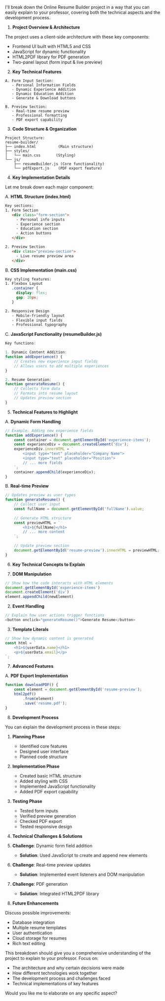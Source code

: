 I'll break down the Online Resume Builder project in a way that you can easily explain to your professor, covering both the technical aspects and the development process.

1. **Project Overview & Architecture**

The project uses a client-side architecture with these key components:
- Frontend UI built with HTML5 and CSS
- JavaScript for dynamic functionality
- HTML2PDF library for PDF generation
- Two-panel layout (form input & live preview)

2. **Key Technical Features**

```text
A. Form Input Section:
   - Personal Information Fields
   - Dynamic Experience Addition
   - Dynamic Education Addition
   - Generate & Download buttons

B. Preview Section:
   - Real-time resume preview
   - Professional formatting
   - PDF export capability
```

3. **Code Structure & Organization**

```text
Project Structure:
resume-builder/
├── index.html          (Main structure)
├── styles/
│   └── main.css       (Styling)
└── js/
    ├── resumeBuilder.js (Core functionality)
    └── pdfExport.js    (PDF export feature)
```

4. **Key Implementation Details**

Let me break down each major component:

A. **HTML Structure (index.html)**
```html
Key sections:
1. Form Section
   <div class="form-section">
     - Personal info inputs
     - Experience section
     - Education section
     - Action buttons
   </div>

2. Preview Section
   <div class="preview-section">
     - Live resume preview area
   </div>
```

B. **CSS Implementation (main.css)**
```css
Key styling features:
1. Flexbox Layout
   .container {
     display: flex;
     gap: 20px;
   }

2. Responsive Design
   - Mobile-friendly layout
   - Flexible input fields
   - Professional typography
```

C. **JavaScript Functionality (resumeBuilder.js)**

```javascript
Key functions:

1. Dynamic Content Addition:
function addExperience() {
    // Creates new experience input fields
    // Allows users to add multiple experiences
}

2. Resume Generation:
function generateResume() {
    // Collects form data
    // Formats into resume layout
    // Updates preview section
}
```

5. **Technical Features to Highlight**

A. **Dynamic Form Handling**
```javascript
// Example: Adding new experience fields
function addExperience() {
    const container = document.getElementById('experience-items');
    const experienceDiv = document.createElement('div');
    experienceDiv.innerHTML = `
        <input type="text" placeholder="Company Name">
        <input type="text" placeholder="Position">
        // ... more fields
    `;
    container.appendChild(experienceDiv);
}
```

B. **Real-time Preview**
```javascript
// Updates preview as user types
function generateResume() {
    // Collect user input
    const fullName = document.getElementById('fullName').value;
    
    // Generate HTML structure
    const previewHTML = `
        <h1>${fullName}</h1>
        // ... more content
    `;
    
    // Update preview section
    document.getElementById('resume-preview').innerHTML = previewHTML;
}
```

6. **Key Technical Concepts to Explain**

1. **DOM Manipulation**
```javascript
// Show how the code interacts with HTML elements
document.getElementById('experience-items')
document.createElement('div')
element.appendChild(newElement)
```

2. **Event Handling**
```javascript
// Explain how user actions trigger functions
<button onclick="generateResume()">Generate Resume</button>
```

3. **Template Literals**
```javascript
// Show how dynamic content is generated
const html = `
    <h1>${userData.name}</h1>
    <p>${userData.email}</p>
`;
```

7. **Advanced Features**

A. **PDF Export Implementation**
```javascript
function downloadPDF() {
    const element = document.getElementById('resume-preview');
    html2pdf()
        .from(element)
        .save('resume.pdf');
}
```

8. **Development Process**

You can explain the development process in these steps:

1. **Planning Phase**
   - Identified core features
   - Designed user interface
   - Planned code structure

2. **Implementation Phase**
   - Created basic HTML structure
   - Added styling with CSS
   - Implemented JavaScript functionality
   - Added PDF export capability

3. **Testing Phase**
   - Tested form inputs
   - Verified preview generation
   - Checked PDF export
   - Tested responsive design

9. **Technical Challenges & Solutions**

1. **Challenge**: Dynamic form field addition
   - **Solution**: Used JavaScript to create and append new elements

2. **Challenge**: Real-time preview updates
   - **Solution**: Implemented event listeners and DOM manipulation

3. **Challenge**: PDF generation
   - **Solution**: Integrated HTML2PDF library

10. **Future Enhancements**

Discuss possible improvements:
- Database integration
- Multiple resume templates
- User authentication
- Cloud storage for resumes
- Rich text editing

This breakdown should give you a comprehensive understanding of the project to explain to your professor. Focus on:
- The architecture and why certain decisions were made
- How different technologies work together
- The development process and challenges faced
- Technical implementations of key features

Would you like me to elaborate on any specific aspect?